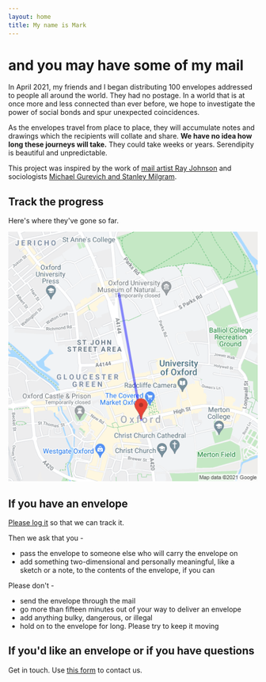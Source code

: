 ```yaml
---
layout: home
title: My name is Mark
---
```

# and you may have some of my mail

In April 2021, my friends and I began distributing 100 envelopes addressed to people all around the
world. They had no postage. In a world that is at once more and less connected than ever before, we
hope to investigate the power of social bonds and spur unexpected coincidences.

As the envelopes travel from place to place, they will accumulate notes and drawings which the
recipients will collate and share. **We have no idea how long these journeys will take.** They could
take weeks or years. Serendipity is beautiful and unpredictable.

This project was inspired by the work of [mail artist Ray Johnson](https://en.wikipedia.org/wiki/Ray_Johnson) and sociologists [Michael Gurevich and Stanley Milgram](https://en.wikipedia.org/wiki/Small-world_experiment).

## Track the progress

Here's where they've gone so far.

![](map.png)

## If you have an envelope

[Please log it](https://docs.google.com/forms/d/e/1FAIpQLScET7yQ-EsC9XcU9C10_-JEDKle6BauKJiz5RjW38yuDgBPwA/viewform) 
so that we can track it.

Then we ask that you -

- pass the envelope to someone else who will carry the envelope on
- add something two-dimensional and personally meaningful, like a sketch or a note, to the contents of the envelope, if you can

Please don't -

- send the envelope through the mail
- go more than fifteen minutes out of your way to deliver an envelope
- add anything bulky, dangerous, or illegal
- hold on to the envelope for long. Please try to keep it moving

## If you'd like an envelope or if you have questions

Get in touch. Use [this form](https://docs.google.com/forms/d/e/1FAIpQLSdCSW3-kNziG2o5c-NigaxLqENlqtUdQ3yq5ee4V0K974v7sQ/viewform) to contact us.
